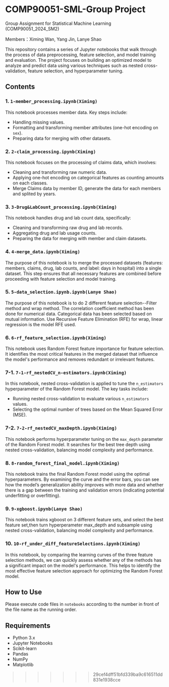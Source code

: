 # COMP90051-SML-Group Project
Group Assignment for Statistical Machine Learning (COMP90051_2024_SM2)

Members：Ximing Wan, Yang Jin, Lanye Shao

This repository contains a series of Jupyter notebooks that walk through the process of data preprocessing, feature selection, and model training and evaluation. The project focuses on building an optimized model to analyze and predict data using various techniques such as nested cross-validation, feature selection, and hyperparameter tuning.

## Contents

### 1. `1-member_processing.ipynb(Ximing)` 
This notebook processes member data. Key steps include:
- Handling missing values.
- Formatting and transforming member attributes (one-hot encoding on `sex`).
- Preparing data for merging with other datasets.

### 2. `2-claim_processing.ipynb(Ximing)`
This notebook focuses on the processing of claims data, which involves:
- Cleaning and transforming raw numeric data.
- Applying one-hot encoding on categorical features as counting amounts on each classes.
- Merge Claims data by member ID, generate the data for each members and splited by years.

### 3. `3-Drug&LabCount_processing.ipynb(Ximing)`
This notebook handles drug and lab count data, specifically:
- Cleaning and transforming raw drug and lab records.
- Aggregating drug and lab usage counts.
- Preparing the data for merging with member and claim datasets.

### 4. `4-merge_data.ipynb(Ximing)`
The purpose of this notebook is to merge the processed datasets (features: members, claims, drug, lab counts, and label: days in hospital) into a single dataset. This step ensures that all necessary features are combined before proceeding with feature selection and model training.

### 5. `5-data_selection.ipynb.ipynb(Lanye Shao)`
The purpose of this notebook is to do 2 different feature selection--Filter method and wrap method. The correlation coefficient method has been done for numerical data. Categorical data has been selected based on mutual information. Use Recursive Feature Elimination (RFE) for wrap, linear regression is the model RFE used.

### 6. `6-rf_feature_selection.ipynb(Ximing)`
This notebook uses Random Forest feature importance for feature selection. It identifies the most critical features in the merged dataset that influence the model's performance and removes redundant or irrelevant features.

### 7-1. `7-1-rf_nestedCV_n-estimators.ipynb(Ximing)`
In this notebook, nested cross-validation is applied to tune the `n_estimators` hyperparameter of the Random Forest model. The key tasks include:
- Running nested cross-validation to evaluate various `n_estimators` values.
- Selecting the optimal number of trees based on the Mean Squared Error (MSE).

### 7-2. `7-2-rf_nestedCV_maxDepth.ipynb(Ximing)`
This notebook performs hyperparameter tuning on the `max_depth` parameter of the Random Forest model. It searches for the best tree depth using nested cross-validation, balancing model complexity and performance.

### 8. `8-random_forest_final_model.ipynb(Ximing)`
This notebook trains the final Random Forest model using the optimal hyperparameters. By examining the curve and the error bars, you can see how the model’s generalization ability improves with more data and whether there is a gap between the training and validation errors (indicating potential underfitting or overfitting).

### 9. `9-xgboost.ipynb(Lanye Shao)`
This notebook trains xgboost on 3 different feature sets, and select the best feature set,then turn hyperperameter max_depth and subsample using nested cross-validation, balancing model complexity and performance.

### 10. `10-rf_under_diff_featureSelections.ipynb(Ximing)`
In this notebook, by comparing the learning curves of the three feature selection methods, we can quickly assess whether any of the methods has a significant impact on the model's performance. This helps to identify the most effective feature selection approach for optimizing the Random Forest model.

## How to Use
Please execute code files in `notebooks` according to the number in front of the file name as the running order.



## Requirements
- Python 3.x
- Jupyter Notebooks
- Scikit-learn
- Pandas
- NumPy
- Matplotlib

>>>>>>> 29cef4dff51bfd339ba9c616511dd831e1938cce
